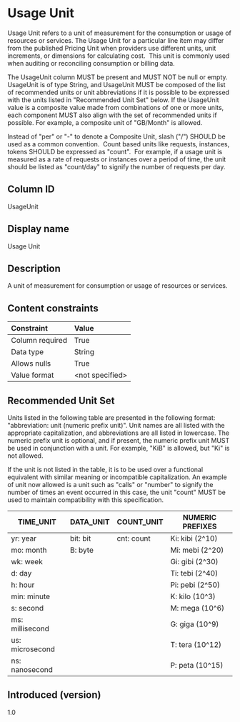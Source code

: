 # Usage Unit

Usage Unit refers to a unit of measurement for the consumption or usage of resources or services. The Usage Unit for a particular line item may differ from the published Pricing Unit when providers use different units, unit increments, or dimensions for calculating cost.  This unit is commonly used when auditing or reconciling consumption or billing data.

The UsageUnit column MUST be present and MUST NOT be null or empty. UsageUnit is of type String, and UsageUnit MUST be composed of the list of recommended units or unit abbreviations if it is possible to be expressed with the units listed in "Recommended Unit Set" below. If the UsageUnit value is a composite value made from combinations of one or more units, each component MUST also align with the set of recommended units if possible.  For example, a composite unit of "GB/Month" is allowed.

Instead of "per" or "-" to denote a Composite Unit, slash ("/") SHOULD be used as a common convention.  Count based units like requests, instances, tokens SHOULD be expressed as "count".  For example, if a usage unit is measured as a rate of requests or instances over a period of time, the unit should be listed as "count/day" to signify the number of requests per day.

## Column ID

UsageUnit

## Display name

Usage Unit

## Description

A unit of measurement for consumption or usage of resources or services.

## Content constraints

|    Constraint   |      Value      |
|:----------------|:----------------|
| Column required | True            |
| Data type       | String          |
| Allows nulls    | True            |
| Value format    | \<not specified> |

## Recommended Unit Set

Units listed in the following table are presented in the following format: "abbreviation: unit (numeric prefix unit)".  Unit names are all listed with the appropriate capitalization, and abbreviations are all listed in lowercase.  The numeric prefix unit is optional, and if present, the numeric prefix unit MUST be used in conjunction with a unit.  For example, "KiB" is allowed, but "Ki" is not allowed.  

If the unit is not listed in the table, it is to be used over a functional equivalent with similar meaning or incompatible capitalization.  An example of unit now allowed is a unit such as "calls" or "number" to signify the number of times an event occurred in this case, the unit "count" MUST be used to maintain compatibility with this specification.

| TIME_UNIT        | DATA_UNIT | COUNT_UNIT   | NUMERIC PREFIXES        |
|------------------|-----------|--------------|-------------------------|
| yr: year         | bit: bit  | cnt: count   | Ki: kibi (2^10)         |
| mo: month        | B: byte   |              | Mi: mebi (2^20)         |
| wk: week         |           |              | Gi: gibi (2^30)         |
| d: day           |           |              | Ti: tebi (2^40)         |
| h: hour          |           |              | Pi: pebi (2^50)         |
| min: minute      |           |              | K: kilo (10^3)          |
| s: second        |           |              | M: mega (10^6)          |
| ms: millisecond  |           |              | G: giga (10^9)          |
| us: microsecond  |           |              | T: tera (10^12)         |
| ns: nanosecond   |           |              | P: peta (10^15)         |

## Introduced (version)

1.0
